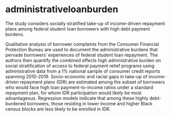 # administrativeloanburden
The study considers socially stratified take-up of income-driven repayment plans among federal student loan borrowers with high debt payment burdens.

Qualitative analysis of borrower complaints from the Consumer Financial Protection Bureau are used to document the administrative burdens that pervade borrowers’ experiences of federal student loan repayment. The authors then quantify the combined effects high administrative burden on social stratification of access to federal payment relief programs using administrative data from a 1% national sample of consumer credit reports spanning 2010-2019. Socio-economic and racial gaps
in take-up of income-driven repayment plans (IDR) are estimated among the subset of borrowers who would face high loan payment-to-income ratios under a standard repayment plan, for whom IDR participation would likely be most advantageous. Regression models indicate that among these highly debt-burdened borrowers, those residing in lower income and higher Black census blocks are less likely to be enrolled in IDR.
